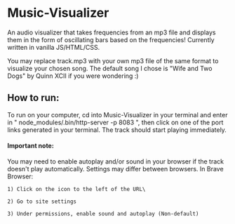 # Music-Visualizer

An audio visualizer that takes frequencies from an mp3 file and displays them in the form of oscillating bars based on the frequencies! Currently written in vanilla JS/HTML/CSS.

You may replace track.mp3 with your own mp3 file of the same format to visualize your chosen song. The default song I chose is "Wife and Two Dogs" by Quinn XCII if you were wondering :)

## How to run:
To run on your computer, cd into Music-Visualizer in your terminal and enter in " node_modules/.bin/http-server -p 8083 ", then click on one of the port links generated in your terminal. The track should start playing immediately.

#### Important note: 
You may need to enable autoplay and/or sound in your browser if the track doesn't play automatically. Settings may differ between browsers. In Brave Browser:

    1) Click on the icon to the left of the URL\

    2) Go to site settings 
    
    3) Under permissions, enable sound and autoplay (Non-default)
